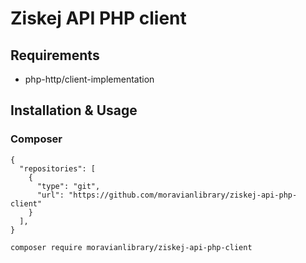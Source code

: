 # Ziskej API PHP client

## Requirements
- php-http/client-implementation

## Installation & Usage
### Composer

```
{
  "repositories": [
    {
      "type": "git",
      "url": "https://github.com/moravianlibrary/ziskej-api-php-client"
    }
  ],
}
```

```
composer require moravianlibrary/ziskej-api-php-client
```

